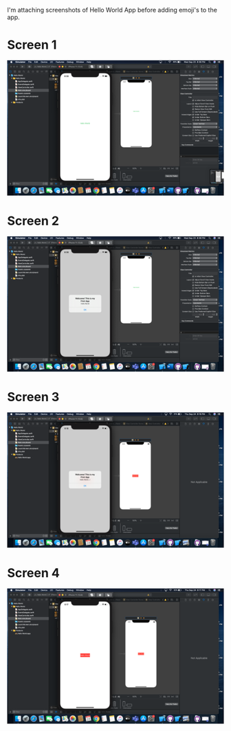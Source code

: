 I'm attaching screenshots of Hello World App before adding emoji's to the app.

# Screen 1
![Screen 1](https://github.com/anshithavelagapudi/Turn-in-BOTH-Hello-World-and-TableList-projects-Chapt-3-/blob/master/Screen%201.png)

# Screen 2
![Screen 2](https://github.com/anshithavelagapudi/Turn-in-BOTH-Hello-World-and-TableList-projects-Chapt-3-/blob/master/Screen%202.png)

# Screen 3
![Screen 3](https://github.com/anshithavelagapudi/Turn-in-BOTH-Hello-World-and-TableList-projects-Chapt-3-/blob/master/Screen%203.png)

# Screen 4
![Screen 4](https://github.com/anshithavelagapudi/Turn-in-BOTH-Hello-World-and-TableList-projects-Chapt-3-/blob/master/Screen%204.png)

